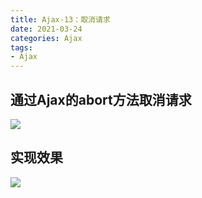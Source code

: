 ```yaml
---
title: Ajax-13：取消请求
date: 2021-03-24
categories: Ajax
tags: 
- Ajax
---
```

## 通过Ajax的abort方法取消请求
![](https://img-blog.csdnimg.cn/img_convert/a2b229e58d34b1827c03f965bc1b4d3a.png)
## 实现效果
![](https://img-blog.csdnimg.cn/img_convert/c08b00ab1b5c5b663a444cdc46e3b6dd.png)